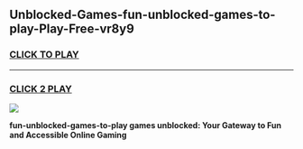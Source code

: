 
## Unblocked-Games-fun-unblocked-games-to-play-Play-Free-vr8y9
<h3>
<a href="https://premium76.site?title=fun-unblocked-games-to-play&ref=23A">CLICK TO PLAY</a></h3>
<hr>

<h3>
<a href="https://premium76.site?title=fun-unblocked-games-to-play&ref=23A">CLICK 2 PLAY</a>
  
</h3>

<a href="https://premium76.site?title=fun-unblocked-games-to-play&ref=23A"><img src="https://clearcache.store/games.png"></a>


**fun-unblocked-games-to-play games unblocked: Your Gateway to Fun and Accessible Online Gaming**
